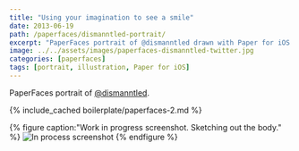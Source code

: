 ```yaml
---
title: "Using your imagination to see a smile"
date: 2013-06-19
path: /paperfaces/dismanntled-portrait/
excerpt: "PaperFaces portrait of @dismanntled drawn with Paper for iOS on an iPad."
image: ../../assets/images/paperfaces-dismanntled-twitter.jpg
categories: [paperfaces]
tags: [portrait, illustration, Paper for iOS]
---
```


PaperFaces portrait of [@dismanntled](https://twitter.com/dismanntled).

{% include_cached boilerplate/paperfaces-2.md %}

{% figure caption:"Work in progress screenshot. Sketching out the body." %}
![In process screenshot](../../assets/images/paperfaces-dismanntled-process-1-600.jpg)
{% endfigure %}
